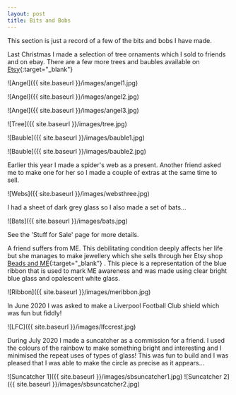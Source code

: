 ```yaml
---
layout: post
title: Bits and Bobs
---
```


This section is just a record of a few of the bits and bobs I have made.

Last Christmas I made a selection of tree ornaments which I sold to friends and on ebay. There are a few more trees and baubles available on [Etsy](https://www.etsy.com/uk/shop/AndysGardenGlass){:target="_blank"}

![Angel]({{ site.baseurl }}/images/angel1.jpg)

![Angel]({{ site.baseurl }}/images/angel2.jpg)

![Angel]({{ site.baseurl }}/images/angel3.jpg)

![Tree]({{ site.baseurl }}/images/tree.jpg)

![Bauble]({{ site.baseurl }}/images/bauble1.jpg)

![Bauble]({{ site.baseurl }}/images/bauble2.jpg)

Earlier this year I made a spider's web as a present. Another friend asked me to make one for her so I made a couple of extras at the same time to sell.

![Webs]({{ site.baseurl }}/images/websthree.jpg)

I had a sheet of dark grey glass so I also made a set of bats...

![Bats]({{ site.baseurl }}/images/bats.jpg)

See the 'Stuff for Sale' page for more details.

A friend suffers from ME. This debilitating condition deeply affects her life but she manages to make jewellery which she sells through her Etsy shop [Beads and ME](https://https://www.etsy.com/uk/shop/BeadsandMEJewellery/){:target="_blank"} . This piece is a representation of the blue ribbon that is used to mark ME awareness and was made using clear bright blue glass and opalescent white glass.

![Ribbon]({{ site.baseurl }}/images/meribbon.jpg)

In June 2020 I was asked to make a Liverpool Football Club shield which was fun but fiddly!

![LFC]({{ site.baseurl }}/images/lfccrest.jpg)

During July 2020 I made a suncatcher as a commission for a friend. I used the colours of the rainbow to make something bright and interesting and I minimised the repeat uses of types of glass! This was fun to build and I was pleased that I was able to make the circle as precise as it appears...

![Suncatcher 1]({{ site.baseurl }}/images/sbsuncatcher1.jpg)
![Suncatcher 2]({{ site.baseurl }}/images/sbsuncatcher2.jpg)


